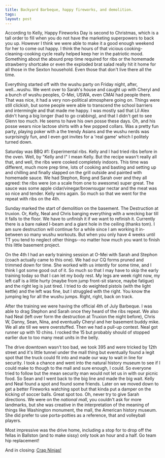 ```yaml
---
title: Backyard Barbeque, happy fireworks, and demolition.
tags: 
layout: post
---
```

According to Kelly, Happy Fireworks Day is second to Christmas, which is a tall order to fill when you do not have the marketing superpowers to back you up.  However I think we were able to make it a good enough weekend for her to come out happy.  I think the hours of that vicious cooking-cleaning-cooking cycle really helped keep her in the patriotic mood.  Something about the absurd prep time required for ribs or the homemade strawberry shortcake or even the exploded brat salad really hit it home for all those in the Sexton household.  Even those that don't live there all the time.



Everything started off with the wushu party on Friday night, after, well...wushu.  We went over to Sarah's house and caught up with Cheryl and a bunch of wushu peoples, O-Mei, USWA, even CMAI had people there. That was nice, it had a very non-political atmosphere going on.  Things were still clickish, but some people were able to transcend the school barriers and intermingle and that made me happy.  I was mostly sad that Lil Alex didn't hang a big longer (had to go crabbing), and that I didn't get to see Glenn too much.  He seems to have his own posse these days.  Oh, and his posse wears nice lactose shirts with a few popped collars.  Was a pretty fun party, playing poker with a the trendy Asians and the wushu nerds was surprisingly fun, and I even got invites for a 'real game' which I politely turned down. 



Saturday was BBQ #1: Experimental ribs.  Kelly and I had tried ribs before in the oven.  Well, by "Kelly and I" I mean Kelly.  But the recipe wasn't really all that, and well, the ribs were cooked completely indoors.  This time was different, much more prep time, lots of cooking and basting and setting up and chilling and finally slapped on the grill outside and painted with homemade sauce. We had Stephon, Rong and Sarah over and they all agreed: the ribs were (on a scale from one to awesome) super great.  The sauce was some apple cidar/vinegar/brownsugar nectar and the meat was so nice and tender.  Kelly wins again. So much so that we went for the repeat with ribs on the 4th.   



Sunday marked the start of demolition on the basement.  The Destruction at truxion.  Or, Kelly, Neal and Chris banging everything with a wrecking bar till it falls to the floor. We have to unfinish it if we want to refinish it.  Currently there is a bare naked I-beam  and a giant hole in the ceiling (thanks tom).  I am sure destruction will continue for a while since I am working it in-between so many wushu workouts.  But when you only have 4 weeks until TT you tend to neglect other things--no matter how much you want to finish this little basement project.



On the 4th I had an early training session at O-Mei with Sarah and Stephon (coach actually came to this one).  We had our CQ forms pruned and trimmed down for time.  She worked with us intently for some time, and I think I got some good out of it.  So much so that I may have to skip the early training today so that I can let my body rest.  My legs are week right now, my left calf is a little hurty (maybe from jump front-sit stance, maybe fatigue) and the right leg is just tired.  I tried to do weighted pistols (with the light kettle) and the left was fine, but I struggled with the right.  You know the jumping leg for all the wushu jumps.  Right, right, back on track.



After the training we were having the official 4th of July Barbeque.  I was able to drag Stephon and Sarah once they heard of the ribs repeat.  We also had Neal (left over form the destruction at Truxion the night before), Chris W, Danny, Sean, Nina, and eventually Cheryl and her basement buddy mike. We all ate till we were overstuffed.  Then we had a pull-up contest.  Neal got runner up with 10 chins.  I rocked the 15 but probably should of stopped earlier due to too many meat units in the belly.



The drive downtown wasn't too bad, we took 395 and were tricked by 12th street and it's little tunnel under the mall thing but eventually found a legit spot that the truck could fit into and made our way to wait in line for security.  I took a chance and went into the natural history museum to see if I could make to though to the mall and sure enough, I could.  So everyone tried to follow but the mean security man would not let us in with our picnic food.  So Sean and I went back to the big line and made the big wait.  Kelly and Neal found a spot and found some friends.  Later on we moved down to get a better Fireworks watching spot but that kinda put a damper on the kicking of soccer balls.  Great spot too.  Oh, never try to give Sarah directions.  We were on the _national mall_, you couldn't ask for more landmarks, but she was creative in the interpretation of the meaning of things like Washington monument, the mall, the American history museum.  She did prefer to use porta-potties as a reference, that and volleyball players.  



Most impressive was the drive home, including a stop for to drop off the fellas in Ballston (and to make sissy) only took an hour and a half.  Go team hip replacement!



And in closing: <a href="http://www.beaverandsteve.com/index.php?comic=10">Crap Ninjas!</a>

